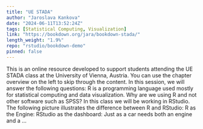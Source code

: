 ```yaml
---
title: "UE STADA"
author: "Jaroslava Kankova"
date: "2024-06-11T13:52:24Z"
tags: [Statistical Computing, Visualization]
link: "https://bookdown.org/jara/bookdown-stada/"
length_weight: "1.9%"
repo: "rstudio/bookdown-demo"
pinned: false
---
```


This is an online resource developed to support students attending the UE STADA class at the University of Vienna, Austria. You can use the chapter overview on the left to skip through the
content. In this session, we will answer the following questions: R is a programming language used mostly for statistical computing and
data visualization. Why are we using R and not other software such as SPSS? In this class we will be working in RStudio. The following picture
illustrates the difference between R and RStudio: R as the Engine: RStudio as the dashboard: Just as a car needs both an engine and a ...
